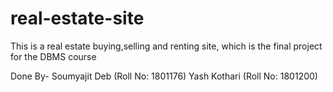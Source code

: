 # real-estate-site
This is a real estate buying,selling and renting site, which is the final project for the DBMS course

Done By- Soumyajit Deb (Roll No: 1801176)
         Yash Kothari (Roll No: 1801200)
